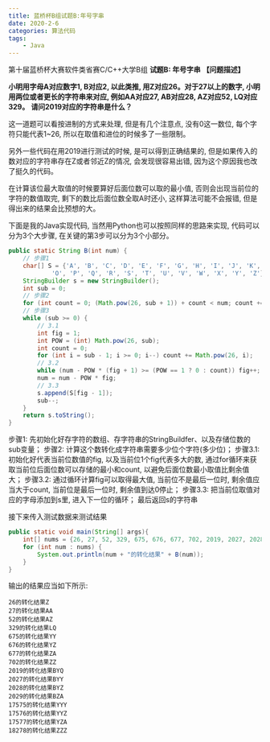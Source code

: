 ```yaml
---
title: 蓝桥杯B组试题B:年号字串
date: 2020-2-6 
categories: 算法代码
tags:
    - Java
---
```


第十届蓝桥杯大赛软件类省赛C/C++大学B组
**试题B: 年号字串**
**【问题描述】**

**小明用字母A对应数字1, B对应2, 以此类推, 用Z对应26。对于27以上的数字, 小明用两位或者更长的字符串来对应, 例如AA对应27, AB对应28, AZ对应52, LQ对应329。**
**请问2019对应的字符串是什么？**

这一道题可以看按进制的方式来处理, 但是有几个注意点, 没有0这一数位, 每个字符只能代表1~26, 所以在取值和进位的时候多了一些限制。

另外一些代码在用2019进行测试的时候, 是可以得到正确结果的, 但是如果传入的数对应的字符串存在Z或者邻近Z的情况, 会发现很容易出错, 因为这个原因我也改了挺久的代码。

在计算该位最大取值的时候要算好后面位数可以取的最小值, 否则会出现当前位的字符的数值取完, 剩下的数比后面位数全取A时还小, 这样算法可能不会报错, 但是得出来的结果会比预想的大。

下面是我的Java实现代码, 当然用Python也可以按照同样的思路来实现, 代码可以分为3个大步骤, 在关键的第3步可以分为3个小部分。

```Java
public static String B(int num) {
    // 步骤1
    char[] S = {'A', 'B', 'C', 'D', 'E', 'F', 'G', 'H', 'I', 'J', 'K', 'L', 'M', 'N',
            'O', 'P', 'Q', 'R', 'S', 'T', 'U', 'V', 'W', 'X', 'Y', 'Z'};
    StringBuilder s = new StringBuilder();
    int sub = 0;
    // 步骤2
    for (int count = 0; (Math.pow(26, sub + 1)) + count < num; count += Math.pow(26, sub)) sub++;
    // 步骤3
    while (sub >= 0) {
        // 3.1
        int fig = 1;
        int POW = (int) Math.pow(26, sub);
        int count = 0;
        for (int i = sub - 1; i >= 0; i--) count += Math.pow(26, i);
        // 3.2
        while (num - POW * (fig + 1) >= (POW == 1 ? 0 : count)) fig++;
        num = num - POW * fig;
        // 3.3
        s.append(S[fig - 1]);
        sub--;
    }
    return s.toString();
}
```

步骤1: 先初始化好存字符的数组、存字符串的StringBuildfer、以及存储位数的sub变量；
步骤2: 计算这个数转化成字符串需要多少位个字符(多少位)；
步骤3.1: 初始化好代表当前位数值的fig, 以及当前位1个fig代表多大的数, 通过for循环来获取当前位后面位数可以存储的最小和count, 以避免后面位数最小取值比剩余值大；
步骤3.2: 通过循环计算fig可以取得最大值, 当前位不是最后一位时, 剩余值应当大于count, 当前位是最后一位时, 剩余值到达0停止；
步骤3.3: 把当前位取值对应的字母添加到s里, 进入下一位的循环；
最后返回s的字符串

接下来传入测试数据来测试结果

```Java
public static void main(String[] args){
    int[] nums = {26, 27, 52, 329, 675, 676, 677, 702, 2019, 2027, 2028, 2029, 17575, 17576, 17577, 18278};
    for (int num : nums) {
        System.out.println(num + "的转化结果" + B(num));
    }
}
```

输出的结果应当如下所示:

```Text
26的转化结果Z
27的转化结果AA
52的转化结果AZ
329的转化结果LQ
675的转化结果YY
676的转化结果YZ
677的转化结果ZA
702的转化结果ZZ
2019的转化结果BYQ
2027的转化结果BYY
2028的转化结果BYZ
2029的转化结果BZA
17575的转化结果YYY
17576的转化结果YYZ
17577的转化结果YZA
18278的转化结果ZZZ
```
